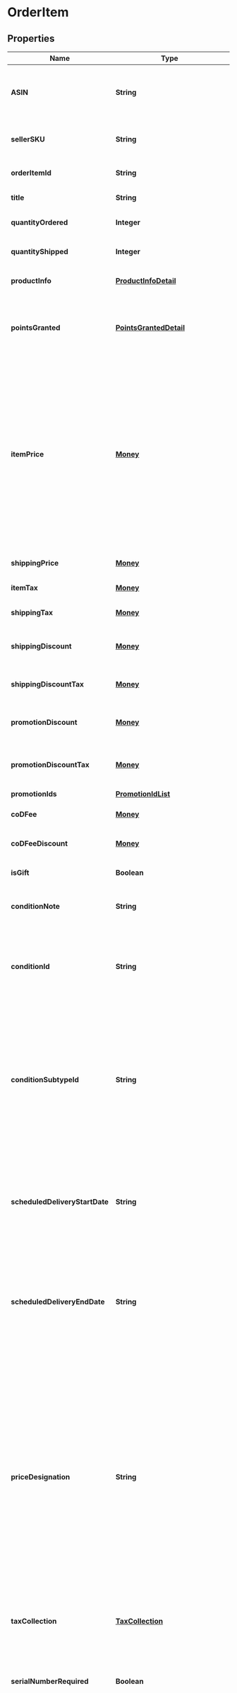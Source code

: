 
# OrderItem

## Properties
Name | Type | Description | Notes
------------ | ------------- | ------------- | -------------
**ASIN** | **String** | The Amazon Standard Identification Number (ASIN) of the item. | 
**sellerSKU** | **String** | The seller stock keeping unit (SKU) of the item. |  [optional]
**orderItemId** | **String** | An Amazon-defined order item identifier. | 
**title** | **String** | The name of the item. |  [optional]
**quantityOrdered** | **Integer** | The number of items in the order.  | 
**quantityShipped** | **Integer** | The number of items shipped. |  [optional]
**productInfo** | [**ProductInfoDetail**](ProductInfoDetail.md) | Product information for the item. |  [optional]
**pointsGranted** | [**PointsGrantedDetail**](PointsGrantedDetail.md) | The number and value of Amazon Points granted with the purchase of an item. |  [optional]
**itemPrice** | [**Money**](Money.md) | The selling price of the order item. Note that an order item is an item and a quantity. This means that the value of ItemPrice is equal to the selling price of the item multiplied by the quantity ordered. Note that ItemPrice excludes ShippingPrice and GiftWrapPrice. |  [optional]
**shippingPrice** | [**Money**](Money.md) | The shipping price of the item. |  [optional]
**itemTax** | [**Money**](Money.md) | The tax on the item price. |  [optional]
**shippingTax** | [**Money**](Money.md) | The tax on the shipping price. |  [optional]
**shippingDiscount** | [**Money**](Money.md) | The discount on the shipping price. |  [optional]
**shippingDiscountTax** | [**Money**](Money.md) | The tax on the discount on the shipping price. |  [optional]
**promotionDiscount** | [**Money**](Money.md) | The total of all promotional discounts in the offer. |  [optional]
**promotionDiscountTax** | [**Money**](Money.md) | The tax on the total of all promotional discounts in the offer. |  [optional]
**promotionIds** | [**PromotionIdList**](PromotionIdList.md) |  |  [optional]
**coDFee** | [**Money**](Money.md) | The fee charged for COD service. |  [optional]
**coDFeeDiscount** | [**Money**](Money.md) | The discount on the COD fee. |  [optional]
**isGift** | **Boolean** | When true, the item is a gift. |  [optional]
**conditionNote** | **String** | The condition of the item as described by the seller. |  [optional]
**conditionId** | **String** | The condition of the item.  Possible values: New, Used, Collectible, Refurbished, Preorder, Club. |  [optional]
**conditionSubtypeId** | **String** | The subcondition of the item.  Possible values: New, Mint, Very Good, Good, Acceptable, Poor, Club, OEM, Warranty, Refurbished Warranty, Refurbished, Open Box, Any, Other. |  [optional]
**scheduledDeliveryStartDate** | **String** | The start date of the scheduled delivery window in the time zone of the order destination. In ISO 8601 date time format. |  [optional]
**scheduledDeliveryEndDate** | **String** | The end date of the scheduled delivery window in the time zone of the order destination. In ISO 8601 date time format. |  [optional]
**priceDesignation** | **String** | Indicates that the selling price is a special price that is available only for Amazon Business orders. For more information about the Amazon Business Seller Program, see the [Amazon Business website](https://www.amazon.com/b2b/info/amazon-business).   Possible values: BusinessPrice - A special price that is available only for Amazon Business orders. |  [optional]
**taxCollection** | [**TaxCollection**](TaxCollection.md) | Information about withheld taxes. |  [optional]
**serialNumberRequired** | **Boolean** | When true, the product type for this item has a serial number.  Returned only for Amazon Easy Ship orders. |  [optional]
**isTransparency** | **Boolean** | When true, transparency codes are required. |  [optional]
**iossNumber** | **String** | The IOSS number for the marketplace. Sellers shipping to the European Union (EU) from outside of the EU must provide this IOSS number to their carrier when Amazon has collected the VAT on the sale. |  [optional]
**storeChainStoreId** | **String** | The store chain store identifier. Linked to a specific store in a store chain. |  [optional]
**deemedResellerCategory** | [**DeemedResellerCategoryEnum**](#DeemedResellerCategoryEnum) | The category of deemed reseller. This applies to selling partners that are not based in the EU and is used to help them meet the VAT Deemed Reseller tax laws in the EU and UK. |  [optional]
**buyerInfo** | [**ItemBuyerInfo**](ItemBuyerInfo.md) |  |  [optional]


<a name="DeemedResellerCategoryEnum"></a>
## Enum: DeemedResellerCategoryEnum
Name | Value
---- | -----
IOSS | &quot;IOSS&quot;
UOSS | &quot;UOSS&quot;



